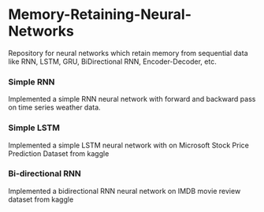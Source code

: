 # Memory-Retaining-Neural-Networks
Repository for neural networks which retain memory from sequential data like RNN, LSTM, GRU, BiDirectional RNN, Encoder-Decoder, etc.

### Simple RNN
Implemented a simple RNN neural network with forward and backward pass on time series weather data. 

### Simple LSTM
Implemented a simple LSTM neural network with on Microsoft Stock Price Prediction Dataset from kaggle 

### Bi-directional RNN
Implemented a bidirectional RNN neural network on IMDB movie review dataset from kaggle
